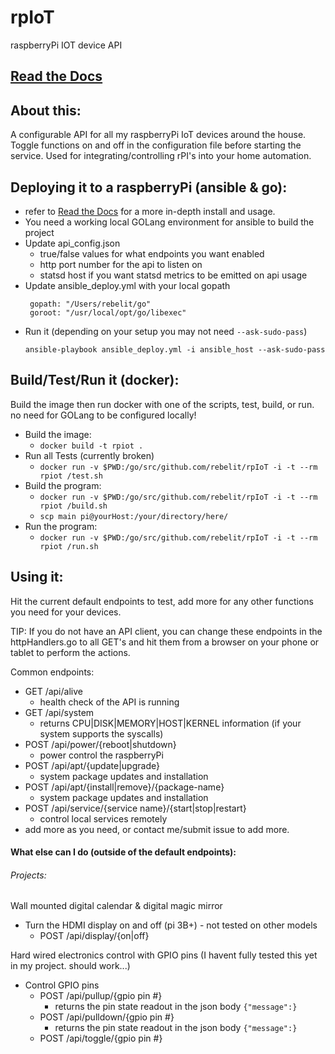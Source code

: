 # rpIoT
raspberryPi IOT device API

## [Read the Docs](https://rebelit.github.io/rpIoT/)

## About this:
A configurable API for all my raspberryPi IoT devices around the house. Toggle functions on and off in the
configuration file before starting the service.  Used for integrating/controlling rPI's into your home automation.

## Deploying it to a raspberryPi (ansible & go):
* refer to [Read the Docs](https://rebelit.github.io/rpIoT/) for a more in-depth install and usage.
* You need a working local GOLang environment for ansible to build the project
* Update api_config.json
    * true/false values for what endpoints you want enabled
    * http port number for the api to listen on
    * statsd host if you want statsd metrics to be emitted on api usage
* Update ansible_deploy.yml with your local gopath
   ```
    gopath: "/Users/rebelit/go"
    goroot: "/usr/local/opt/go/libexec"
   ```
* Run it (depending on your setup you may not need `--ask-sudo-pass`)
    ```
    ansible-playbook ansible_deploy.yml -i ansible_host --ask-sudo-pass
    ```

## Build/Test/Run it (docker):
Build the image then run docker with one of the scripts, test, build, or run.  no need for GOLang to be configured
locally!

* Build the image:
    * `docker build -t rpiot .`
* Run all Tests (currently broken)
    * `docker run -v $PWD:/go/src/github.com/rebelit/rpIoT -i -t --rm rpiot /test.sh`
* Build the program:
    * `docker run -v $PWD:/go/src/github.com/rebelit/rpIoT -i -t --rm rpiot /build.sh`
    * `scp main pi@yourHost:/your/directory/here/`
* Run the program:
    * `docker run -v $PWD:/go/src/github.com/rebelit/rpIoT -i -t --rm rpiot /run.sh`

## Using it:
Hit the current default endpoints to test, add more for any other functions you need for your
devices.

TIP: If you do not have an API client, you can change these endpoints in the httpHandlers.go to all GET's
and hit them from a browser on your phone or tablet to perform the actions.

Common endpoints:
* GET /api/alive
    * health check of the API is running
* GET /api/system
    * returns CPU|DISK|MEMORY|HOST|KERNEL information (if your system supports the syscalls)
* POST /api/power/{reboot|shutdown}
    * power control the raspberryPi
* POST /api/apt/{update|upgrade}
    * system package updates and installation
* POST /api/apt/{install|remove}/{package-name}
    * system package updates and installation
* POST /api/service/{service name}/{start|stop|restart}
    * control local services remotely
* add more as you need, or contact me/submit issue to add more.


#### What else can I do (outside of the default endpoints):
###### Projects:
Wall mounted digital calendar & digital magic mirror
* Turn the HDMI display on and off (pi 3B+) - not tested on other models
    * POST /api/display/{on|off}

Hard wired electronics control with GPIO pins (I havent fully tested this yet in my project. should work...)
* Control GPIO pins
    * POST /api/pullup/{gpio pin #}
        * returns the pin state readout in the json body `{"message":}`
    * POST /api/pulldown/{gpio pin #}
        * returns the pin state readout in the json body `{"message":}`
    * POST /api/toggle/{gpio pin #}
